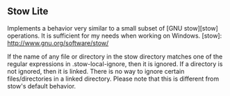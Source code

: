 ## Stow Lite

Implements a behavior very similar to a small subset of [GNU stow][stow] operations. It is sufficient for my needs when working on Windows.
[stow]: http://www.gnu.org/software/stow/

If the name of any file or directory in the stow directory matches one of the regular expressions in .stow-local-ignore, then it is ignored. If a directory is not ignored, then it is linked. There is no way to ignore certain files/directories in a linked directory. Please note that this is different from stow's default behavior.
